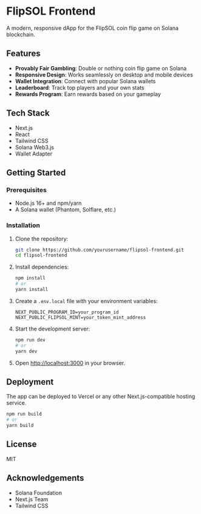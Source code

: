 # FlipSOL Frontend

A modern, responsive dApp for the FlipSOL coin flip game on Solana blockchain.

## Features

- **Provably Fair Gambling**: Double or nothing coin flip game on Solana
- **Responsive Design**: Works seamlessly on desktop and mobile devices
- **Wallet Integration**: Connect with popular Solana wallets
- **Leaderboard**: Track top players and your own stats
- **Rewards Program**: Earn rewards based on your gameplay

## Tech Stack

- Next.js
- React
- Tailwind CSS
- Solana Web3.js
- Wallet Adapter

## Getting Started

### Prerequisites

- Node.js 16+ and npm/yarn
- A Solana wallet (Phantom, Solflare, etc.)

### Installation

1. Clone the repository:
   ```bash
   git clone https://github.com/yourusername/flipsol-frontend.git
   cd flipsol-frontend
   ```

2. Install dependencies:
   ```bash
   npm install
   # or
   yarn install
   ```

3. Create a `.env.local` file with your environment variables:
   ```
   NEXT_PUBLIC_PROGRAM_ID=your_program_id
   NEXT_PUBLIC_FLIPSOL_MINT=your_token_mint_address
   ```

4. Start the development server:
   ```bash
   npm run dev
   # or
   yarn dev
   ```

5. Open [http://localhost:3000](http://localhost:3000) in your browser.

## Deployment

The app can be deployed to Vercel or any other Next.js-compatible hosting service.

```bash
npm run build
# or
yarn build
```

## License

MIT

## Acknowledgements

- Solana Foundation
- Next.js Team
- Tailwind CSS
